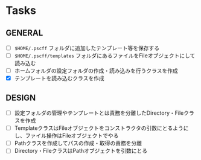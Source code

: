# Tasks

## GENERAL

- [ ] `$HOME/.pscff` フォルダに追加したテンプレート等を保存する
- [ ] `$HOME/.pscff/templates` フォルダにあるファイルをFileオブジェクトにして読み込む
- [ ] ホームフォルダの設定フォルダの作成・読み込みを行うクラスを作成
- [x] テンプレートを読み込むクラスを作成

## DESIGN

- [ ] 設定フォルダの管理やテンプレートとは責務を分離したDirectory・Fileクラスを作成
- [ ] TemplateクラスはFileオブジェクトをコンストラクタの引数にとるようにし、ファイル操作はFileオブジェクトでやる
- [ ] Pathクラスを作成してパスの作成・取得の責務を分離
- [ ] Directory・FileクラスはPathオブジェクトを引数にとる
